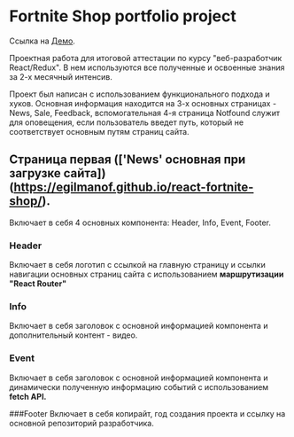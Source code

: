 # Fortnite Shop portfolio project
Ссылка на [Демо](https://egilmanof.github.io/react-fortnite-shop/).

Проектная работа для итоговой аттестации по курсу "веб-разработчик React/Redux".
В нем используются все полученные и освоенные знания за 2-х месячный интенсив.

Проект был написан с использованием функционального подхода и хуков. Основная информация находится на 3-х основных страницах - News, Sale, Feedback, вспомогательная 4-я страница Notfound служит для оповещения, если пользователь введет путь, который не соответствует основным путям страниц сайта. 


## Страница первая (['News' основная при загрузке сайта])(https://egilmanof.github.io/react-fortnite-shop/).
Включает в себя 4 основных компонента: Header, Info, Event, Footer.

### Header
Включает в себя логотип с ссылкой на главную страницу и ссылки навигации основных страниц сайта с использованием **маршрутизации "React Router"**

### Info
Включает в себя заголовок с основной информацией компонента и дополнительный контент - видео.

### Event
Включает в себя заголовок с основной информацией компонента и динамически полученную информацию событий с использованием **fetch API.**

###Footer
Включает в себя копирайт, год создания проекта и ссылку на основной репозиторий разработчика. 
